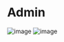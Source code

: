 # Admin
![image](https://user-images.githubusercontent.com/56999279/220136350-3d3be1ad-e4cb-48af-9fa0-83cfc230868f.png)
![image](https://user-images.githubusercontent.com/56999279/220136490-cdc93575-dda3-4eec-9a23-83728606dc5d.png)
